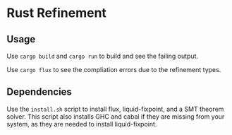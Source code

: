 # Rust Refinement

## Usage

Use `cargo build` and `cargo run` to build and see the failing output.

Use `cargo flux` to see the compliation errors due to the refinement types.

## Dependencies

Use the `install.sh` script to install flux, liquid-fixpoint, and a SMT theorem solver. This script also installs GHC and cabal if they are missing from your system, as they are needed to install liquid-fixpoint.
